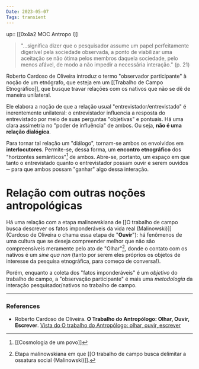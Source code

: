 ```yaml
---
Date: 2023-05-07
Tags: transient
---
```

up:: [[0x4a2 MOC Antropo I]]

> "...significa dizer que o pesquisador assume um papel perfeitamente digerível pela sociedade observada, a ponto de viabilizar uma aceitação se não ótima pelos membros daquela sociedade, pelo menos afável, de modo a não impedir a necessária interação." (p. 21)

Roberto Cardoso de Oliveira introduz o termo "observador participante" à noção de um etnógrafo, que esteja em um [[Trabalho de Campo Etnográfico]], que busque travar relações com os nativos que não se dê de maneira unilateral.

Ele elabora a noção de que a relação usual "entrevistador/entrevistado" é inerentemente unilateral: o entrevistador influencia a resposta do entrevistado por meio de suas perguntas "objetivas" e pontuais. Há uma clara assimetria no "poder de influência" de ambos. Ou seja, **não é uma relação dialógica**.

Para tornar tal relação um "diálogo", tornam-se ambos os envolvidos em **interlocutores**. Permite-se, dessa forma, um **encontro etnográfico** dos "horizontes semânticos"[^1] de ambos. Abre-se, portanto, um espaço em que tanto o entrevistado quanto o entrevistador possam ouvir e serem ouvidos ─ para que ambos possam "ganhar" algo dessa interação.

# Relação com outras noções antropológicas
Há uma relação com a etapa malinowskiana de [[O trabalho de campo busca descrever os fatos imponderáveis da vida real (Malinowski)]] (Cardoso de Oliveira o chama essa etapa de "**Ouvir**"): há fenômenos de uma cultura que se deseja compreender melhor que não são compreensíveis meramente pelo ato de "Olhar"[^2], donde o contato com os nativos é um *sine qua non* (tanto por serem eles próprios os objetos de interesse da pesquisa etnográfica, para começo de conversa!).

Porém, enquanto a coleta dos "fatos imponderáveis" é um *objetivo* do trabalho de campo, a "observação participante" é mais uma *metodologia* da interação pesquisador/nativos no trabalho de campo.


---
### References
- Roberto Cardoso de Oliveira. **O Trabalho do Antropólogo: Olhar, Ouvir, Escrever**. [Vista do O trabalho do Antropólogo: olhar, ouvir, escrever](https://www.revistas.usp.br/ra/article/view/111579/109656)

[^1]: [[Cosmologia de um povo]]
[^2]: Etapa malinowskiana em que [[O trabalho de campo busca delimitar a ossatura social (Malinowski)]].
